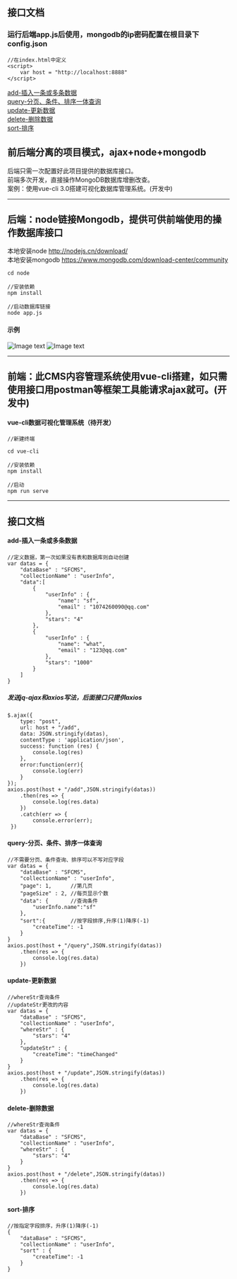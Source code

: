 ## 接口文档

### 运行后端app.js后使用，mongodb的ip密码配置在根目录下config.json
```
//在index.html中定义
<script>
    var host = "http://localhost:8888"
</script>

```
<a href="#add-插入一条或多条数据">add-插入一条或多条数据</a><br>
<a href="#query-分页条件排序一体查询">query-分页、条件、排序一体查询</a><br>
<a href="#update-更新数据">update-更新数据</a><br>
<a href="#delete-删除数据">delete-删除数据</a><br>
<a href="#sort-排序">sort-排序</a><br>

## 前后端分离的项目模式，ajax+node+mongodb

后端只需一次配置好此项目提供的数据库接口。<br>
前端多次开发，直接操作MongoDB数据库增删改查。<br>
案例：使用vue-cli 3.0搭建可视化数据库管理系统。(开发中)

***

## 后端：node链接Mongodb，提供可供前端使用的操作数据库接口
本地安装node http://nodejs.cn/download/<br>
本地安装mongodb https://www.mongodb.com/download-center/community <br>
```
cd node 

//安装依赖
npm install

//启动数据库链接
node app.js
```

#### 示例
![Image text](http://139.196.102.62/img/TIM20190614135926.png)
![Image text](http://139.196.102.62/img/weixin20190614143711.png)


***
## 前端：此CMS内容管理系统使用vue-cli搭建，如只需使用接口用postman等框架工具能请求ajax就可。(开发中)


#### vue-cli数据可视化管理系统（待开发）
```
//新建终端

cd vue-cli 

//安装依赖
npm install

//启动
npm run serve
```

***


## 接口文档



#### add-插入一条或多条数据

```
//定义数据，第一次如果没有表和数据库则自动创建
var datas = {
	"dataBase" : "SFCMS",
	"collectionName" : "userInfo",
	"data":[
		{
            "userInfo" : {
                "name": "sf",
                "email" : "1074260090@qq.com"
            },
            "stars": "4"
		},
		{
            "userInfo" : {
                "name": "what",
                "email" : "123@qq.com"
            },
            "stars": "1000"
		}
	]
}
```
##### 发送jq-ajax和axios写法，后面接口只提供axios
```
$.ajax({
    type: "post",
    url: host + "/add",
    data: JSON.stringify(datas),
    contentType : 'application/json',
    success: function (res) {
        console.log(res)
    },
    error:function(err){
        console.log(err)
    }
});
axios.post(host + "/add",JSON.stringify(datas))
    .then(res => {
        console.log(res.data)
    })
    .catch(err => {
        console.error(err); 
 })
```

#### query-分页、条件、排序一体查询
```
//不需要分页、条件查询、排序可以不写对应字段
var datas = {
	"dataBase" : "SFCMS",
	"collectionName" : "userInfo",
	"page": 1,      //第几页
	"pageSize" : 2, //每页显示个数
	"data": {       //查询条件
		"userInfo.name":"sf"
	},
	"sort":{        //按字段排序,升序(1)降序(-1)
		"createTime": -1
	}
}
axios.post(host + "/query",JSON.stringify(datas))
    .then(res => {
        console.log(res.data)
    })
```

#### update-更新数据
```
//whereStr查询条件
//updateStr更改的内容
var datas = {
	"dataBase" : "SFCMS",
	"collectionName" : "userInfo",
	"whereStr" : {
		"stars": "4"
	},
	"updateStr" : {
		"createTime": "timeChanged"
	}
}
axios.post(host + "/update",JSON.stringify(datas))
    .then(res => {
        console.log(res.data)
    })
```

#### delete-删除数据
```
//whereStr查询条件
var datas = {
	"dataBase" : "SFCMS",
	"collectionName" : "userInfo",
	"whereStr" : {
		"stars": "4"
	}
}
axios.post(host + "/delete",JSON.stringify(datas))
    .then(res => {
        console.log(res.data)
    })
```

#### sort-排序
```
//按指定字段排序，升序(1)降序(-1)
{
	"dataBase" : "SFCMS",
	"collectionName" : "userInfo",
	"sort" : {
		"createTime": -1
	}
}
```